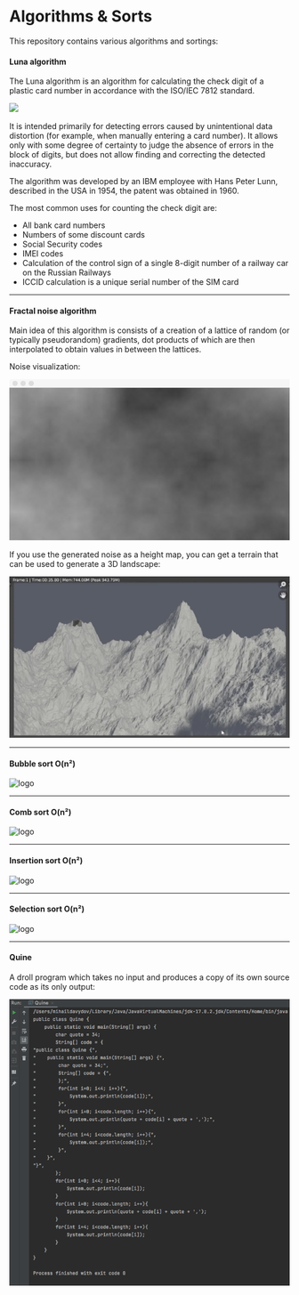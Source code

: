 # Algorithms & Sorts
This repository contains various algorithms and sortings:


#### Luna algorithm
The Luna algorithm is an algorithm for calculating the check digit of a plastic card number in accordance with the ISO/IEC 7812 standard.

![](https://www.101computing.net/wp/wp-content/uploads/Luhn-Algorithm.png)

It is intended primarily for detecting errors caused by unintentional data distortion (for example, when manually entering a card number). It allows only with some degree of certainty to judge the absence of errors in the block of digits, but does not allow finding and correcting the detected inaccuracy.

The algorithm was developed by an IBM employee with Hans Peter Lunn, described in the USA in 1954, the patent was obtained in 1960.

The most common uses for counting the check digit are:

- All bank card numbers
- Numbers of some discount cards
- Social Security codes
- IMEI codes
- Calculation of the control sign of a single 8-digit number of a railway car on the Russian Railways
- ICCID calculation is a unique serial number of the SIM card

___

#### Fractal noise algorithm
Main idea of this algorithm is consists of a creation of a lattice of random (or typically pseudorandom) gradients, 
dot products of which are then interpolated to obtain values in between the lattices.

Noise visualization:



![Screenshot](fractal_noise_demo.png)




If you use the generated noise as a height map, you can get a terrain that can be used to generate a 3D landscape:

![Screenshot](3d_landscape.png)
___

#### Bubble sort O(n²)

![logo](https://upload.wikimedia.org/wikipedia/commons/5/54/Sorting_bubblesort_anim.gif)
___

#### Comb sort O(n²)

![logo](https://upload.wikimedia.org/wikipedia/commons/4/46/Comb_sort_demo.gif) 
___

#### Insertion sort O(n²)

![logo](https://upload.wikimedia.org/wikipedia/commons/2/24/Sorting_insertion_sort_anim.gif) 
___

#### Selection sort O(n²)

![logo](https://upload.wikimedia.org/wikipedia/commons/3/3e/Sorting_selection_sort_anim.gif) 
___

#### Quine
A droll program which takes no input and produces a copy of its own source code as its only output:

![Screenshot](quine.png)
